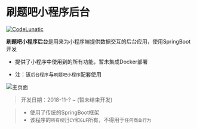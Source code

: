 # 刷题吧小程序后台

[![CodeLunatic](https://img.shields.io/badge/blog-%40CY-blue.svg)](http://cyblogs.top)

**刷题吧小程序后台**是用来为小程序端提供数据交互的后台应用，使用SpringBoot开发

- 提供了小程序中使用到的所有功能，暂未集成Docker部署

- 注：该`后台程序`与`刷题吧小程序`配套使用

![主页面](http://p.qlogo.cn/qqmail_head/Q3auHgzwzM4g2cLj1J8wBePWc7IpPAic1lmebjZuBbJGIFib4ddg4T0tPUKtKC5sNzWa2c9GSwxofQfHiaxGO3Ph7A0s228Ow6ptmVCr6IaUPE/0)

> 开发日期：2018-11-? ~ (暂未结束开发)

> + 使用了传统的SpringBoot框架
> + 该程序的`所有权`归`CY`和`GLF`所有，不得用于`任何商业行为`